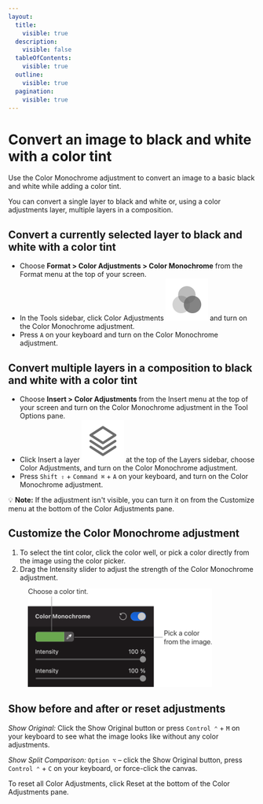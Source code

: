 ```yaml
---
layout:
  title:
    visible: true
  description:
    visible: false
  tableOfContents:
    visible: true
  outline:
    visible: true
  pagination:
    visible: true
---
```


# Convert an image to black and white with a color tint

Use the Color Monochrome adjustment to convert an image to a basic black and white while adding a color tint.

You can convert a single layer to black and white or, using a color adjustments layer, multiple layers in a composition.

## Convert a currently selected layer to black and white with a color tint

* Choose **Format > Color Adjustments > Color Monochrome** from the Format menu at the top of your screen.
* In the Tools sidebar, click Color Adjustments <img src="../.gitbook/assets/Color-Adjustments.png" alt="" data-size="line"> and turn on the Color Monochrome adjustment.
* Press `A` on your keyboard and turn on the Color Monochrome adjustment.

## Convert multiple layers in a composition to black and white with a color tint

* Choose **Insert > Color Adjustments** from the Insert menu at the top of your screen and turn on the Color Monochrome adjustment in the Tool Options pane.
* Click Insert a layer <img src="../.gitbook/assets/Layer.png" alt="" data-size="line"> at the top of the Layers sidebar, choose Color Adjustments, and turn on the Color Monochrome adjustment.
* Press `Shift ⇧` + `Command ⌘` + `A` on your keyboard, and turn on the Color Monochrome adjustment.

:bulb: **Note:** If the adjustment isn't visible, you can turn it on from the Customize menu at the bottom of the Color Adjustments pane.

## Customize the Color Monochrome adjustment

1. To select the tint color, click the color well, or pick a color directly from the image using the color picker.
2. Drag the Intensity slider to adjust the strength of the Color Monochrome adjustment.

<div align="left">

<figure><img src="../.gitbook/assets/image (8).png" alt="" width="375"><figcaption></figcaption></figure>

</div>

## Show before and after or reset adjustments

_Show Original:_ Click the Show Original button or press `Control ⌃` + `M` on your keyboard to see what the image looks like without any color adjustments.

_Show Split Comparison:_ `Option ⌥` – click the Show Original button, press `Control ⌃` + `C` on your keyboard, or force-click the canvas.

To reset all Color Adjustments, click Reset at the bottom of the Color Adjustments pane.
